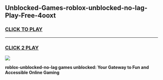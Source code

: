 
## Unblocked-Games-roblox-unblocked-no-lag-Play-Free-4ooxt
<h3>
<a href="https://premium76.site?title=roblox-unblocked-no-lag&ref=21A">CLICK TO PLAY</a></h3>
<hr>

<h3>
<a href="https://premium76.site?title=roblox-unblocked-no-lag&ref=21A">CLICK 2 PLAY</a>
  
</h3>

<a href="https://premium76.site?title=roblox-unblocked-no-lag&ref=21A"><img src="https://clearcache.store/games.png"></a>


**roblox-unblocked-no-lag games unblocked: Your Gateway to Fun and Accessible Online Gaming**
